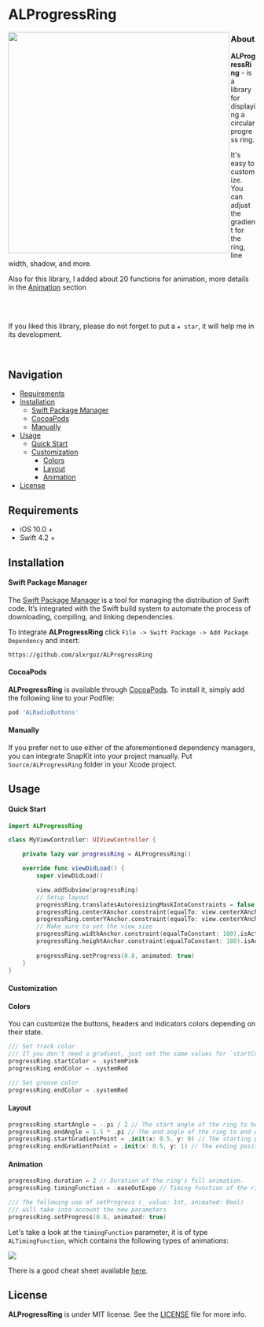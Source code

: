 # ALProgressRing



<img align="left" src="https://github.com/alxrguz/ALProgressRing/blob/main/Assets/PreviewBanner.gif" width="450"/>

### About

**ALProgressRing** - is a library for displaying a circular progress ring. 

It's easy to customize. You can adjust the gradient for the ring, line width, shadow, and more.

Also for this library, I added about 20 functions for animation, more details in the [Animation](#Animation) section

<br/>

<br/>

If you liked this library, please do not forget to put a `★ star`, it will help me in its development.
<br/>

<br/>

## Navigation

- [Requirements](#requirements)
- [Installation](#installation)
  - [Swift Package Manager](#Swift-Package-Manager)
  - [CocoaPods](#CocoaPods)
  - [Manually](#Manually)
- [Usage](#usage)
  - [Quick Start](#Quick-Start)
  - [Customization](#Customization)
    - [Colors](#colors)
    - [Layout](#Layout)
    - [Animation](#Animation)
- [License](https://github.com/SnapKit/SnapKit#license)

## 

## Requirements

- iOS 10.0 + 
- Swift 4.2 +



## Installation

#### Swift Package Manager

The [Swift Package Manager](https://swift.org/package-manager/) is a tool for managing the distribution of Swift code. It’s integrated with the Swift build system to automate the process of downloading, compiling, and linking dependencies.

To integrate **ALProgressRing** click `File -> Swift Package -> Add Package Dependency` and insert:

```ogdl
https://github.com/alxrguz/ALProgressRing
```

#### CocoaPods

**ALProgressRing** is available through [CocoaPods](http://cocoapods.org/). To install it, simply add the following line to your Podfile:

```ruby
pod 'ALRadioButtons'
```

#### Manually

If you prefer not to use either of the aforementioned dependency managers, you can integrate SnapKit into your project manually. Put `Source/ALProgressRing` folder in your Xcode project. 



## Usage

#### Quick Start

```swift
import ALProgressRing

class MyViewController: UIViewController {

    private lazy var progressRing = ALProgressRing()

    override func viewDidLoad() {
        super.viewDidLoad()

        view.addSubview(progressRing)
        // Setup layout
        progressRing.translatesAutoresizingMaskIntoConstraints = false
        progressRing.centerXAnchor.constraint(equalTo: view.centerXAnchor).isActive = true
        progressRing.centerYAnchor.constraint(equalTo: view.centerYAnchor).isActive = true
      	// Make sure to set the view size
        progressRing.widthAnchor.constraint(equalToConstant: 180).isActive = true
        progressRing.heightAnchor.constraint(equalToConstant: 180).isActive = true
        
        progressRing.setProgress(0.8, animated: true)
    }
}
```



#### Customization

#### Colors

You can customize the buttons, headers and indicators colors depending on their state.

```swift
/// Set track color
/// If you don't need a gradient, just set the same values for `startColor` and `endColor`
progressRing.startColor = .systemPink 
progressRing.endColor = .systemRed 

/// Set groove color
progressRing.endColor = .systemRed 
```



#### Layout

```swift
progressRing.startAngle = -.pi / 2 // The start angle of the ring to begin drawing.
progressRing.endAngle = 1.5 * .pi // The end angle of the ring to end drawing. 
progressRing.startGradientPoint = .init(x: 0.5, y: 0) // The starting poin of the gradient
progressRing.endGradientPoint = .init(x: 0.5, y: 1) // The ending position of the gradient.
```



#### Animation

```swift
progressRing.duration = 2 // Duration of the ring's fill animation.
progressRing.timingFunction = .easeOutExpo // Timing function of the ring's fill animation.

/// The following use of setProgress (_ value: Int, animated: Bool) 
/// will take into account the new parameters 
progressRing.setProgress(0.8, animated: true)
```

Let's take a look at the `timingFunction` parameter, it is of type `ALTimingFunction`, which contains the following types of animations:

<img src="https://github.com/alxrguz/ALProgressRing/blob/main/Assets/timingFunctions.png"/>

There is a good cheat sheet available [here](http://easings.net/).

## License

**ALProgressRing** is under MIT license. See the [LICENSE](https://github.com/alxrguz/ALProgressRing/blob/main/LICENSE) file for more info.

